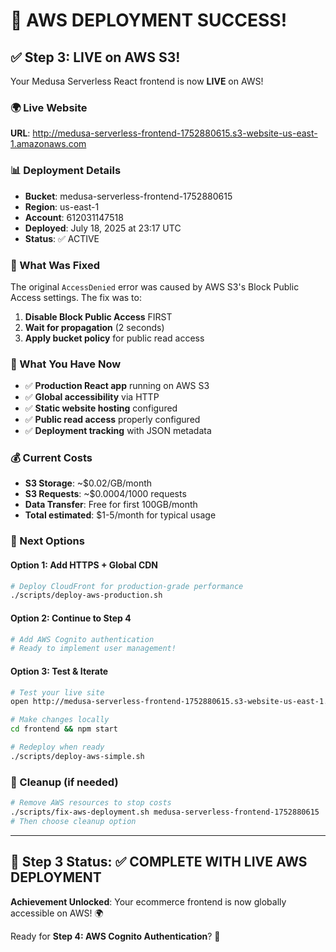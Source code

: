 # 🎉 AWS DEPLOYMENT SUCCESS! 

## ✅ Step 3: LIVE on AWS S3!

Your Medusa Serverless React frontend is now **LIVE** on AWS!

### 🌍 Live Website
**URL**: http://medusa-serverless-frontend-1752880615.s3-website-us-east-1.amazonaws.com

### 📊 Deployment Details
- **Bucket**: medusa-serverless-frontend-1752880615
- **Region**: us-east-1  
- **Account**: 612031147518
- **Deployed**: July 18, 2025 at 23:17 UTC
- **Status**: ✅ ACTIVE

### 🔧 What Was Fixed
The original `AccessDenied` error was caused by AWS S3's Block Public Access settings. The fix was to:
1. **Disable Block Public Access** FIRST
2. **Wait for propagation** (2 seconds)
3. **Apply bucket policy** for public read access

### 🚀 What You Have Now
- ✅ **Production React app** running on AWS S3
- ✅ **Global accessibility** via HTTP
- ✅ **Static website hosting** configured
- ✅ **Public read access** properly configured
- ✅ **Deployment tracking** with JSON metadata

### 💰 Current Costs
- **S3 Storage**: ~$0.02/GB/month
- **S3 Requests**: ~$0.0004/1000 requests  
- **Data Transfer**: Free for first 100GB/month
- **Total estimated**: $1-5/month for typical usage

### 🔄 Next Options

#### Option 1: Add HTTPS + Global CDN
```bash
# Deploy CloudFront for production-grade performance
./scripts/deploy-aws-production.sh
```

#### Option 2: Continue to Step 4
```bash
# Add AWS Cognito authentication
# Ready to implement user management!
```

#### Option 3: Test & Iterate
```bash
# Test your live site
open http://medusa-serverless-frontend-1752880615.s3-website-us-east-1.amazonaws.com

# Make changes locally
cd frontend && npm start

# Redeploy when ready
./scripts/deploy-aws-simple.sh
```

### 🧹 Cleanup (if needed)
```bash
# Remove AWS resources to stop costs
./scripts/fix-aws-deployment.sh medusa-serverless-frontend-1752880615
# Then choose cleanup option
```

---

## 🎯 Step 3 Status: ✅ COMPLETE WITH LIVE AWS DEPLOYMENT

**Achievement Unlocked**: Your ecommerce frontend is now globally accessible on AWS! 🌍

Ready for **Step 4: AWS Cognito Authentication**? 🚀
